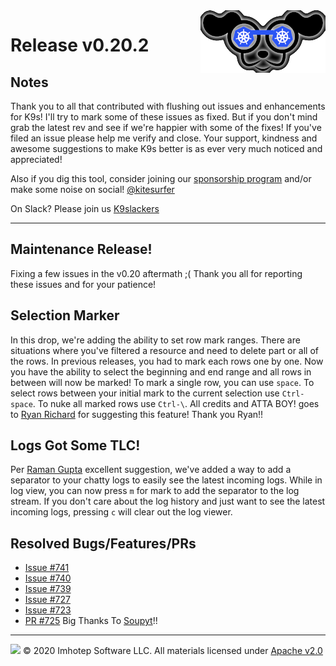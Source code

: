 <img src="https://raw.githubusercontent.com/derailed/k9s/master/assets/k9s_small.png" align="right" width="200" height="auto"/>

# Release v0.20.2

## Notes

Thank you to all that contributed with flushing out issues and enhancements for K9s! I'll try to mark some of these issues as fixed. But if you don't mind grab the latest rev and see if we're happier with some of the fixes! If you've filed an issue please help me verify and close. Your support, kindness and awesome suggestions to make K9s better is as ever very much noticed and appreciated!

Also if you dig this tool, consider joining our [sponsorship program](https://github.com/sponsors/derailed) and/or make some noise on social! [@kitesurfer](https://twitter.com/kitesurfer)

On Slack? Please join us [K9slackers](https://join.slack.com/t/k9sers/shared_invite/enQtOTA5MDEyNzI5MTU0LWQ1ZGI3MzliYzZhZWEyNzYxYzA3NjE0YTk1YmFmNzViZjIyNzhkZGI0MmJjYzhlNjdlMGJhYzE2ZGU1NjkyNTM)

---

## Maintenance Release!

Fixing a few issues in the v0.20 aftermath ;(
Thank you all for reporting these issues and for your patience!

## Selection Marker

In this drop, we're adding the ability to set row mark ranges. There are situations where you've filtered a resource and need to delete part or all of the rows. In previous releases, you had to mark each rows one by one. Now you have the ability to select the beginning and end range and all rows in between will now be marked! To mark a single row, you can use `space`. To select rows between your initial mark to the current selection use `Ctrl-space`. To nuke all marked rows use `Ctrl-\`. All credits and ATTA BOY! goes to [Ryan Richard](https://github.com/cfryanr) for suggesting this feature! Thank you Ryan!!

## Logs Got Some TLC!

Per [Raman Gupta](https://github.com/rocketraman) excellent suggestion, we've added a way to add a separator to your chatty logs to easily see the latest incoming logs. While in log view, you can now press `m` for mark to add the separator to the log stream. If you don't care about the log history and just want to see the latest incoming logs, pressing `c` will clear out the log viewer.

## Resolved Bugs/Features/PRs

- [Issue #741](https://github.com/zloom/k9s/issues/741)
- [Issue #740](https://github.com/zloom/k9s/issues/740)
- [Issue #739](https://github.com/zloom/k9s/issues/739)
- [Issue #727](https://github.com/zloom/k9s/issues/727)
- [Issue #723](https://github.com/zloom/k9s/issues/723)
- [PR #725](https://github.com/zloom/k9s/pull/725) Big Thanks To [Soupyt](https://github.com/soupyt)!!

---

<img src="https://raw.githubusercontent.com/derailed/k9s/master/assets/imhotep_logo.png" width="32" height="auto"/> © 2020 Imhotep Software LLC. All materials licensed under [Apache v2.0](http://www.apache.org/licenses/LICENSE-2.0)
